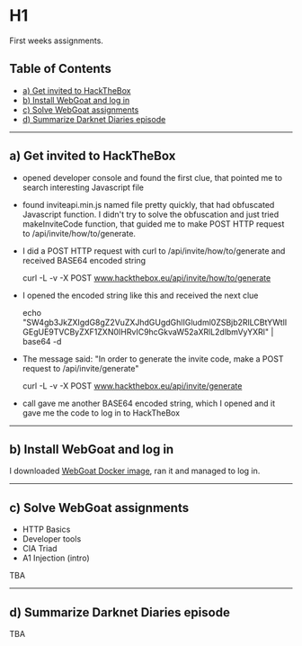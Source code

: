 # H1

First weeks assignments.

## Table of Contents

* [a) Get invited to HackTheBox](#a-get-invited-to-HackTheBox)
* [b) Install WebGoat and log in](#b-install-webgoat-and-log-in)
* [c) Solve WebGoat assignments](#c-solve-webgoat-assignments)
* [d) Summarize Darknet Diaries episode](#c-solve-webgoat-assignments)

---

## a) Get invited to HackTheBox

- opened developer console and found the first clue, that pointed me to search interesting Javascript file
- found inviteapi.min.js named file pretty quickly, that had obfuscated Javascript function. I didn't try to solve the obfuscation and just tried makeInviteCode function, that guided me to make POST HTTP request to /api/invite/how/to/generate.
- I did a POST HTTP request with curl to /api/invite/how/to/generate and received BASE64 encoded string

    curl -L -v -X POST www.hackthebox.eu/api/invite/how/to/generate

- I opened the encoded string like this and received the next clue

    echo "SW4gb3JkZXIgdG8gZ2VuZXJhdGUgdGhlIGludml0ZSBjb2RlLCBtYWtlIGEgUE9TVCByZXF1ZXN0IHRvIC9hcGkvaW52aXRlL2dlbmVyYXRl" | base64 -d

- The message said: "In order to generate the invite code, make a POST request to /api/invite/generate"

    curl -L -v -X POST www.hackthebox.eu/api/invite/generate

- call gave me another BASE64 encoded string, which I opened and it gave me the code to log in to HackTheBox

---

## b) Install WebGoat and log in

I downloaded [WebGoat Docker image](https://hub.docker.com/r/webgoat/webgoat-8.0/), ran it and managed to log in.

---

## c) Solve WebGoat assignments

- HTTP Basics
- Developer tools
- CIA Triad
- A1 Injection (intro)

TBA

---

## d) Summarize Darknet Diaries episode

TBA
